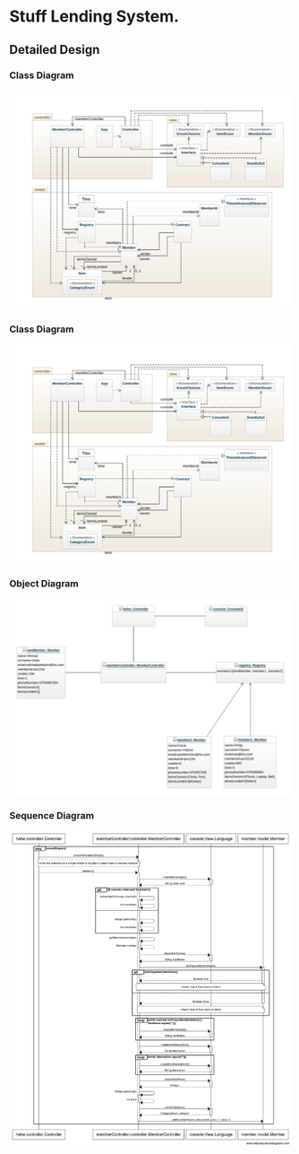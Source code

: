 # Stuff Lending System.


## Detailed Design

### Class Diagram
![Class Diagram](img/class-diagram1.jpeg)

### Class Diagram
![Class Diagram](img/class-diagram2.png)

### Object Diagram
![Object Diagram](img/object-diagram.jpeg)

### Sequence Diagram
![Sequence Diagram](img/seq.png)


